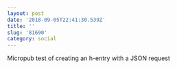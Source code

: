 ```yaml
---
layout: post
date: '2018-09-05T22:41:30.539Z'
title: ''
slug: '81690'
category: social
---
```

Micropub test of creating an h-entry with a JSON request
